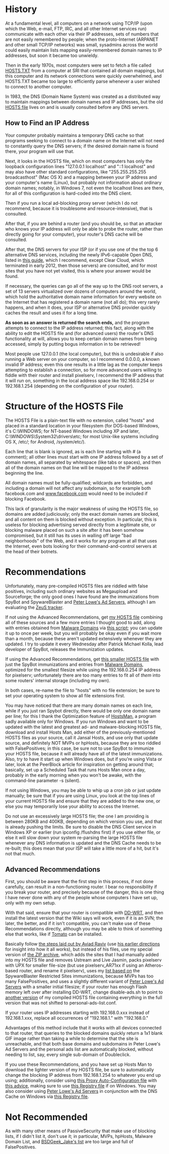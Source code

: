 # History #
At a fundamental level, all computers on a network using TCP/IP (upon which the Web, e-mail, FTP, IRC, and all other Internet services run) communicate with each other via their IP addresses, sets of numbers that are not easily remembered by people; when the proto-Internet (ARPANET and other small TCP/IP networks) was small, sysadmins across the world could easily maintain lists mapping easily-remembered domain names to IP addresses, but soon it became too unwieldy.

Then in the early 1970s, most computers were set to fetch a file called [HOSTS.TXT](https://en.wikipedia.org/wiki/Domain_Name_System#History) from a computer at SRI that contained all domain mappings, but this computer and its network connections were quickly overwhelmed, and HOSTS.TXT became too large to efficiently parse whenever a user wished to connect to another computer.

In 1983, the DNS (Domain Name System) was created as a distributed way to maintain mappings between domain names and IP addresses, but the old [HOSTS file](https://en.wikipedia.org/wiki/Hosts_(file)) lives on and is usually consulted before any DNS servers.

## How to Find an IP Address ##
Your computer probably maintains a temporary DNS cache so that programs seeking to connect to a domain name on the Internet will not need to constantly query the DNS servers; if the desired domain name is found there, your program will use that.

Next, it looks in the HOSTS file, which on most computers has only the loopback configuration lines "127.0.0.1 localhost" and "::1 localhost" and may also have other standard configurations, like "255.255.255.255 broadcasthost" (Mac OS X) and a mapping between your IP address and your computer's name (Linux), but probably not information about ordinary domain names; notably, in Windows 7, not even the localhost lines are there, for all of this configuration is hard-coded into the DNS client.

Then if you run a local ad-blocking proxy server (which I do not recommend, because it is troublesome and resource-intensive), that is consulted.

After that, if you are behind a router (and you should be, so that an attacker who knows your IP address will only be able to probe the router, rather than directly going for your computer), your router's DNS cache will be consulted.

After that, the DNS servers for your ISP (or if you use one of the the top 6 alternative DNS services, including the newly IPv6-capable Open DNS, listed in [this guide](http://www.avinashtech.com/internet/alternative-global-domain-system/), which I recommend, except Clear Cloud, which terminated in early 2012, then those servers) are consulted, and for most sites that you have not yet visited, this is where your answer would be found.

If necessary, the queries can go all of the way up to the DNS root servers, a set of 13 servers virtualized over dozens of computers around the world, which hold the authoritative domain name information for every website on the Internet that has registered a domain name (not all do); this very rarely happens, and when it does, your ISP or alternative DNS provider quickly caches the result and uses it for a long time.

**As soon as an answer is returned the search ends,** and the program attempts to connect to the IP address returned; this fact, along with the ability to edit the HOSTS file and (for advanced users) the router's DNS functionality at will, allows you to keep certain domain names from being accessed, simply by putting bogus information in to be retrieved!

Most people use 127.0.0.1 (the local computer), but this is undesirable if also running a Web server on your computer, so I recommend 0.0.0.0, a known invalid IP address; even this one results in a little lag as the computer keeps attempting to establish a connection, so for more advanced users willing to fiddle with their router and install pixelserv, I recommend the IP address that it will run on, something in the local address space like 192.168.0.254 or 192.168.1.254 (depending on the configuration of your router).

# Structure of the HOSTS File #
The HOSTS File is a plain-text file with no extension, called "hosts" and placed in a standard location in your filesystem (for DOS-based Windows, it's C:\WINDOWS\; for NT-based Windows including XP and later, C:\WINDOWS\System32\drivers\etc\; for most Unix-like systems including OS X, /etc/; for Android, /system/etc/).

Each line that is blank is ignored, as is each line starting with # (a comment); all other lines must start with one IP address followed by a set of domain names, all separated by whitespace (like tabs or spaces), and then all of the domain names on that line will be mapped to the IP address beginning the line.

All domain names must be fully-qualified; wildcards are forbidden, and including a domain will not affect any subdomain, so for example both facebook.com and www.facebook.com would need to be included if blocking Facebook.

This lack of granularity is the major weakness of using the HOSTS file, so domains are added judiciously; only the exact domain names are blocked, and all content on them is blocked without exception. In particular, this is useless for blocking advertising served directly from a legitimate site, or blocking malware placed on such a site after it has been somehow compromised, but it still has its uses in walling off large "bad neighborhoods" of the Web, and it works for any program at all that uses the Internet, even bots looking for their command-and-control servers at the head of their botnets.

# Recommendations #
Unfortunately, many pre-compiled HOSTS files are riddled with false positives, including such ordinary websites as Megaupload and Sourceforge; the only good ones I have found are the immunizations from SpyBot and SpywareBlaster and [Peter Lowe's Ad Servers](http://pgl.yoyo.org/as/serverlist.php?hostformat=hosts&showintro=0&useip=0.0.0.0&mimetype=plaintext), although I am evaluating the [ZeuS tracker](http://www.abuse.ch/zeustracker/blocklist.php?download=hostfile).

If not using the Advanced Recommendations, get [my HOSTS file](https://jansal.googlecode.com/svn/trunk/adblock/hosts) combining all of these sources and a few more entries I thought good to add, along with entries obtained from [Malware Domains](http://malwaredomains.com/files/BOOT) via [this script](https://jansal.googlecode.com/svn/trunk/adblock/maldomain.js); you can update it up to once per week, but you will probably be okay even if you wait more than a month, because these aren't updated extensively whenever they are updated. I try to update it every Wednesday after Patrick Michael Kolla, lead developer of SpyBot, releases the Immunization updates.

If using the Advanced Recommendations, get [this smaller HOSTS file](https://jansal.googlecode.com/svn/trunk/adblock/hostslt) with just the SpyBot immunizations and entries from [Malware Domains](http://www.malwaredomains.com/), optimized for the smallest filesize while using the 192.168.0.254 IP address for pixelserv; unfortunately there are too many entries to fit all of _them_ into some routers' internal storage (including my own).

In both cases, re-name the file to "hosts" with no file extension; be sure to set your operating system to show all file extensions first.

You may have noticed that there are many domain names on each line, while if you just ran Spybot directly, there would be only one domain name per line; for this I thank the Optimization feature of [HostsMan](http://www.abelhadigital.com/hostsman), a program sadly available only for Windows. If you run Windows and want to be updated with the latest and greatest ad- and malware-blocking HOSTS file, download and install Hosts Man, add either of the previously-mentioned HOSTS files as your source, call it Jansal Hosts, and use only that update source, and definitely NOT MVPs or hpHosts, because they are too riddled with FalsePositives; in this case, be sure not to use SpyBot to immunize your HOSTS file, because it will already have all of the latest immunizations. Also, try to have it start up when Windows does, but if you're using Vista or later, look at the PeerBlock article for inspiration on getting around that; basically, set up a Scheduled Task that runs Hosts Man once a day, probably in the early morning when you won't be awake, with the command-line parameter -s (silent).

If not using Windows, you may be able to whip up a cron job or just update manually; be sure that if you are using Linux, you look at the top lines of your current HOSTS file and ensure that they are added to the new one, or else you may temporarily lose your ability to access the Internet.

Do not use an excessively large HOSTS file; the one I am providing is between 280KB and 400KB, depending on which version you use, and that is already pushing the limits. Be sure to disable the DNS Client service in Windows XP or earlier (run ipconfig /flushdns first) if you use either file, or else it will slow down your system re-parsing the large HOSTS file whenever any DNS information is updated and the DNS Cache needs to be re-built; this does mean that your ISP will take a little more of a hit, but it's not that much.

## Advanced Recommendations ##
First, you should be aware that the first step in this process, if not done carefully, can result in a non-functioning router. I bear no responsibility if you break your router, and precisely because of the danger, this is one thing I have never done with any of the people whose computers I have set up, only with my own setup.

With that said, ensure that your router is compatible with [DD-WRT](http://www.dd-wrt.com/site/index), and then install the latest version that the Wiki says will work, even if it is an SVN; the later, the better, and if it isn't compatible, you can't make use of these Recommendations directly, although you may be able to think of something else that works, like if [Tomato](http://www.paultow.com/2009/06/10/how-to-block-ads-with-a-router/) can be installed.

Basically follow [the steps laid out by Aviad Raviv](http://sysadmingeek.com/articles/how-to-remove-advertisements-with-pixelserv-on-dd-wrt/) (use [his earlier directions](http://hotfortech.wikispaces.com/How+to+remove+advertisements+with+pixelserv+on+DD-WRT) for insight into how it all works), but instead of his files, use my special version of
[the ZIP archive](https://jansal.googlecode.com/svn/trunk/adblock/AntiAdsDD-WRT.zip), which adds the sites that I had manually added into my HOSTS file and removes Ustream and Live Jasmin, packs pixelserv with UPX for smaller file-size (but use pixelserv\_AR71xx if using an Atheros-based router, and rename it pixelserv), uses my [list based on](http://jansal.googlecode.com/svn/trunk/adblock/hostslt.txt) the SpywareBlaster Restricted Sites immunizations, because MVPs has too many FalsePositives, and uses a slightly different variant of [Peter Lowe's Ad Servers](http://pgl.yoyo.org/as/serverlist.php?hostformat=dnsmasq&showintro=0&useip=0.0.0.0&mimetype=plaintext) with a smaller initial filesize; if your router has enough Flash memory left over after installing DD-WRT, change disable-ads.sh to point to [another version](http://jansal.googlecode.com/svn/trunk/adblock/hostsc) of my compiled HOSTS file containing everything in the full version that was not shifted to personal-ads-list.conf.

If your router uses IP addresses starting with 192.168.0.xxx instead of 192.168.1.xxx, replace all occurrences of "192.168.1." with "192.168.0."

Advantages of this method include that it works with all devices connected to that router, that queries to the blocked domains quickly return a 1x1 blank GIF image rather than taking a while to determine that the site is unreachable, and that both base domains and subdomains in Peter Lowe's Ad Servers and the personal ads list are automatically blocked, without needing to list, say, every single sub-domain of Doubleclick.

If you use these Recommendations, and you have set up Hosts Man to download the lighter version of my HOSTS file, be sure to automatically change the blocking IP address from 192.168.1.254 to whatever you end up using; additionally, consider using [this Proxy Auto-Configuration file](http://pgl.yoyo.org/as/serverlist.php?hostformat=proxyautoconfig&useip=192.168.1.254&mimetype=plaintext) with [this advice](http://www.ericphelps.com/security/pac.htm), making sure to use [this Registry file](http://www.schooner.com/~loverso/no-ads/IE-auto-proxy-cache.reg) if on Windows.
You may also consider using [Peter Lowe's Ad Servers](http://pgl.yoyo.org/as/#other) in conjunction with the DNS Cache on Windows via [this Registry file](http://pgl.yoyo.org/as/serverlist.php?hostformat=win32registry&showintro=0&mimetype=plaintext).

# Not Recommended #
As with many other means of PassiveSecurity that make use of blocking lists, if I didn't list it, don't use it; in particular, MVPs, hpHosts, Malware Domain List, and [BSDGeek\_Jake's list](http://adblock.mahakala.is/) are too large and full of FalsePositives.